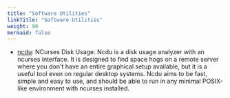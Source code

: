 ```yaml
---
title: "Software Utilities"
linkTitle: "Software Utilities"
weight: 90
mermaid: false
---
```


- [ncdu]: NCurses Disk Usage. Ncdu is a disk usage analyzer with an ncurses interface.
It is designed to find space hogs on a remote server where you don't have an entire
graphical setup available, but it is a useful tool even on regular desktop systems.
Ncdu aims to be fast, simple and easy to use, and should be able to run in any minimal
POSIX-like environment with ncurses installed.

[ncdu]: https://dev.yorhel.nl/ncdu

